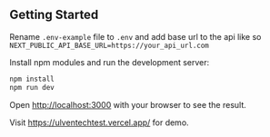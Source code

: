 
## Getting Started

Rename `.env-example` file to `.env` and add base url to the api like so `NEXT_PUBLIC_API_BASE_URL=https://your_api_url.com`

Install npm modules and run the development server:

```bash
npm install
npm run dev
```

Open [http://localhost:3000](http://localhost:3000) with your browser to see the result.

Visit https://ulventechtest.vercel.app/ for demo.
